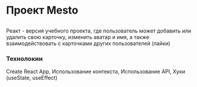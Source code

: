 # Проект Mesto

##

Реакт - версия учебного проекта, где пользователь может добавить или удалить свою карточку, изменить аватар и имя, а также взаимодействовать с карточками других пользователей (лайки)

### Технолокии

Create React App,
Использование контекста,
Использование API,
Хуки (useState, useEffect)
